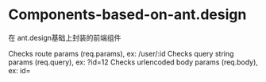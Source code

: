 # Components-based-on-ant.design
在 ant.design基础上封装的前端组件

Checks route params (req.params), ex: /user/:id
Checks query string params (req.query), ex: ?id=12
Checks urlencoded body params (req.body), ex: id=
